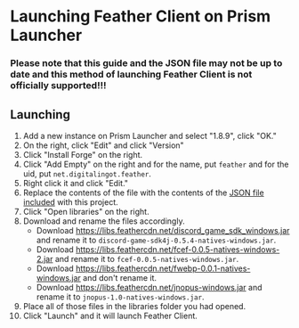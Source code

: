 # Launching Feather Client on Prism Launcher

### Please note that this guide and the JSON file may not be up to date and this method of launching Feather Client is not officially supported!!!

## Launching

1. Add a new instance on Prism Launcher and select "1.8.9", click "OK."
2. On the right, click "Edit" and click "Version"
3. Click "Install Forge" on the right.
4. Click "Add Empty" on the right and for the name, put `feather` and for the uid, put `net.digitalingot.feather`.
5. Right click it and click "Edit."
6. Replace the contents of the file with the contents of the [JSON file included](./net.digitalingot.feather.json) with this project.
7. Click "Open libraries" on the right.
8. Download and rename the files accordingly.
    - Download <https://libs.feathercdn.net/discord_game_sdk_windows.jar> and rename it to `discord-game-sdk4j-0.5.4-natives-windows.jar`.
    - Download <https://libs.feathercdn.net/fcef-0.0.5-natives-windows-2.jar> and rename it to `fcef-0.0.5-natives-windows.jar`.
    - Download <https://libs.feathercdn.net/fwebp-0.0.1-natives-windows.jar> and don't rename it.
    - Download <https://libs.feathercdn.net/jnopus-windows.jar> and rename it to `jnopus-1.0-natives-windows.jar`.
9. Place all of those files in the libraries folder you had opened.
10. Click "Launch" and it will launch Feather Client.
